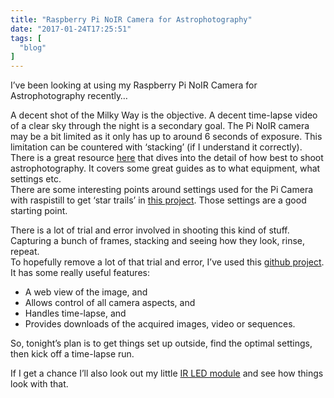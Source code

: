 ```yaml
---
title: "Raspberry Pi NoIR Camera for Astrophotography"
date: "2017-01-24T17:25:51"
tags: [
  "blog"
]
---
```

I’ve been looking at using my Raspberry Pi NoIR Camera for Astrophotography recently…

A decent shot of the Milky Way is the objective. A decent time-lapse video of a clear sky through the night is a secondary goal. The Pi NoIR camera may be a bit limited as it only has up to around 6 seconds of exposure. This limitation can be countered with ‘stacking’ (if I understand it correctly).  
There is a great resource [here](http://www.lonelyspeck.com/astrophotography-101/) that dives into the detail of how best to shoot astrophotography. It covers some great guides as to what equipment, what settings etc.  
There are some interesting points around settings used for the Pi Camera with raspistill to get ‘star trails’ in [this project](http://www.mccarroll.net/blog/startrails/index.html). Those settings are a good starting point.

There is a lot of trial and error involved in shooting this kind of stuff. Capturing a bunch of frames, stacking and seeing how they look, rinse, repeat.  
To hopefully remove a lot of that trial and error, I’ve used this [github project](https://github.com/silvanmelchior/RPi_Cam_Web_Interface). It has some really useful features:

-   A web view of the image, and
-   Allows control of all camera aspects, and
-   Handles time-lapse, and
-   Provides downloads of the acquired images, video or sequences.

So, tonight’s plan is to get things set up outside, find the optimal settings, then kick off a time-lapse run.

If I get a chance I’ll also look out my little [IR LED module](/IR-LEDs-for-a-Pi-NoIR-Camera) and see how things look with that.